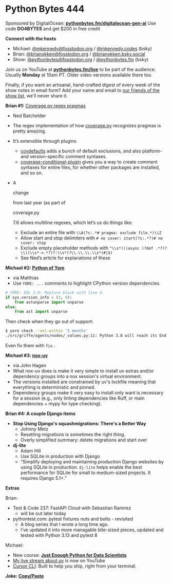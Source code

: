 # Python Bytes 444

Sponsored by DigitalOcean: [**pythonbytes.fm/digitalocean-gen-ai**](https://pythonbytes.fm/digitalocean-gen-ai) Use code **DO4BYTES** and get $200 in free credit

**Connect with the hosts**

- Michael: [@mkennedy@fosstodon.org](https://fosstodon.org/@mkennedy) / [@mkennedy.codes](https://bsky.app/profile/mkennedy.codes) (bsky)
- Brian: [@brianokken@fosstodon.org](https://fosstodon.org/@brianokken) / [@brianokken.bsky.social](https://bsky.app/profile/brianokken.bsky.social)
- Show: [@pythonbytes@fosstodon.org](https://fosstodon.org/@pythonbytes) / [@pythonbytes.fm](https://bsky.app/profile/pythonbytes.fm) (bsky)

Join us on YouTube at [**pythonbytes.fm/live**](https://pythonbytes.fm/stream/live) to be part of the audience. Usually **Monday** at 10am PT. Older video versions available there too.

Finally, if you want an artisanal, hand-crafted digest of every week of the show notes in email form? Add your name and email to [our friends of the show list](https://pythonbytes.fm/friends-of-the-show), we'll never share it.

**Brian #1:** [Coverage.py regex pragmas](https://nedbatchelder.com/blog/202507/coveragepy_regex_pragmas.html)

- Ned Batchelder

- The regex implementation of how [coverage.py](http://coverage.py) recognizes pragmas is pretty amazing.

- It’s extensible through plugins

  - [covdefaults](https://pypi.org/project/covdefaults/) adds a bunch of default exclusions, and also platform- and version-specific comment syntaxes.
  - [coverage-conditional-plugin](https://pypi.org/project/coverage-conditional-plugin/) gives you a way to create comment syntaxes for entire files, for whether other packages are installed, and so on.

- A 

  change

   from last year (as part of 

  coverage.py

   7.6  allows multiline regexes, which let’s us do things like:

  - Exclude an entire file with `\\A(?s:.*# pragma: exclude file.*)\\Z`
  - Allow start and stop delimiters with `# no cover: start(?s:.*?)# no cover: stop`
  - Exclude empty placeholder methods with `^\\s*(((async )?def .*?)?\\)(\\s*->.*?)?:\\s*)?\\.\\.\\.\\s*(#|$)`
  - See Ned’s article for explanations of these

**Michael #2: [Python of Yore](https://pypi.org/project/yore/)**

- via Matthias
- Use `YORE: ...` comments to highlight CPython version dependencies.

```python
# YORE: EOL 3.8: Replace block with line 4.
if sys.version_info < (3, 9):
    from astunparse import unparse
else:
    from ast import unparse
```

Then check when they go out of support:

```bash
$ yore check --eol-within '5 months'
./src/griffe/agents/nodes/_values.py:11: Python 3.8 will reach its End of Life within approx. 4 months
```

Even fix them with `fix` .

**Michael #3: [nox-uv](https://github.com/dantebben/nox-uv)**

- via John Hagen
- What nox-uv does is make it very simple to install uv extras and/or dependency groups into a nox session's virtual environment.
- The versions installed are constrained by uv's lockfile meaning that everything is deterministic and pinned.
- Dependency groups make it very easy to install only want is necessary for a session (e.g., only linting dependencies like Ruff, or main dependencies + mypy for type checking).

**Brian #4: A couple Django items**

- **Stop Using Django's squashmigrations: There's a Better Way**
  - Johnny Metz
  - Resetting migrations is sometimes the right thing.
  - Overly simplified summary: delete migrations and start over
- **dj-lite**
  - Adam Hill
  - Use SQLite in production with Django
  - “Simplify deploying and maintaining production Django websites by using SQLite in production. `dj-lite` helps enable the best performance for SQLite for small to medium-sized projects. It requires Django 5.1+.”

**Extras**

Brian:

- Test & Code 237: FastAPI Cloud with Sebastian Ramirez
  - will be out later today
- pythontest.com: pytest fixtures nuts and bolts - revisited
  - A blog series that I wrote a long time ago.
  - I’ve updated it into more managable bite-sized pieces, updated and tested with Python 3.13 and pytest 8

Michael:

- New course: [**Just Enough Python for Data Scientists**](https://training.talkpython.fm/courses/just-enough-python-for-data-scientists)
- [My live stream about uv](https://www.youtube.com/watch?v=Uh8CMtaWPpc) is now on YouTube
- [Cursor CLI](https://cursor.com/en/cli): Built to help you ship, right from your terminal.

**Joke: [Copy/Paste](https://www.reddit.com/r/programminghumor/s/90oFJlauGv)**